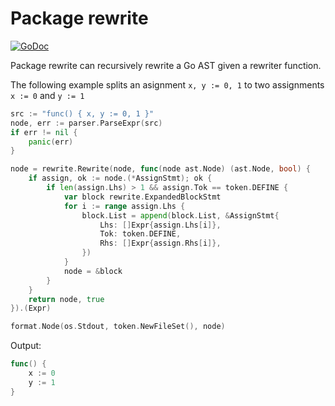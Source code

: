 # Package rewrite

[![GoDoc](https://godoc.org/github.com/nodirt/ast-rewrite?status.svg)](https://godoc.org/github.com/nodirt/ast-rewrite)

Package rewrite can recursively rewrite a Go AST given a rewriter function.

The following example splits an asignment `x, y := 0, 1` to two assignments `x := 0` and `y := 1`

```go
src := "func() { x, y := 0, 1 }"
node, err := parser.ParseExpr(src)
if err != nil {
	panic(err)
}

node = rewrite.Rewrite(node, func(node ast.Node) (ast.Node, bool) {
	if assign, ok := node.(*AssignStmt); ok {
		if len(assign.Lhs) > 1 && assign.Tok == token.DEFINE {
			var block rewrite.ExpandedBlockStmt
			for i := range assign.Lhs {
				block.List = append(block.List, &AssignStmt{
					Lhs: []Expr{assign.Lhs[i]},
					Tok: token.DEFINE,
					Rhs: []Expr{assign.Rhs[i]},
				})
			}
			node = &block
		}
	}
	return node, true
}).(Expr)

format.Node(os.Stdout, token.NewFileSet(), node)
```

Output:

```go
func() {
 	x := 0
 	y := 1
}
```
